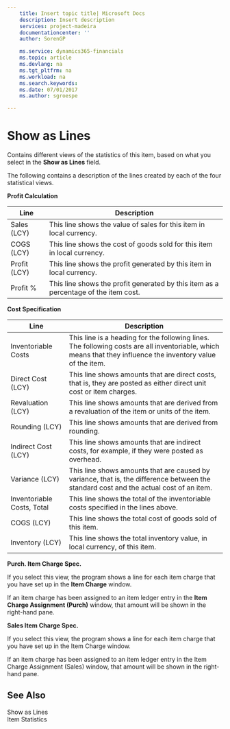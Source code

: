 ```yaml
---
    title: Insert topic title| Microsoft Docs
    description: Insert description
    services: project-madeira
    documentationcenter: ''
    author: SorenGP

    ms.service: dynamics365-financials
    ms.topic: article
    ms.devlang: na
    ms.tgt_pltfrm: na
    ms.workload: na
    ms.search.keywords:
    ms.date: 07/01/2017
    ms.author: sgroespe

---
```

# Show as Lines
Contains different views of the statistics of this item, based on what you select in the **Show as Lines** field.  
  
 The following contains a description of the lines created by each of the four statistical views.  
  
 **Profit Calculation**  
  
|Line|Description|  
|----------|-----------------|  
|Sales (LCY)|This line shows the value of sales for this item in local currency.|  
|COGS (LCY)|This line shows the cost of goods sold for this item in local currency.|  
|Profit (LCY)|This line shows the profit generated by this item in local currency.|  
|Profit %|This line shows the profit generated by this item as a percentage of the item cost.|  
  
 **Cost Specification**  
  
|Line|Description|  
|----------|-----------------|  
|Inventoriable Costs|This line is a heading for the following lines. The following costs are all inventoriable, which means that they influence the inventory value of the item.|  
|Direct Cost (LCY)|This line shows amounts that are direct costs, that is, they are posted as either direct unit cost or item charges.|  
|Revaluation (LCY)|This line shows amounts that are derived from a revaluation of the item or units of the item.|  
|Rounding (LCY)|This line shows amounts that are derived from rounding.|  
|Indirect Cost (LCY)|This line shows amounts that are indirect costs, for example, if they were posted as overhead.|  
|Variance (LCY)|This line shows amounts that are caused by variance, that is, the difference between the standard cost and the actual cost of an item.|  
|Inventoriable Costs, Total|This line shows the total of the inventoriable costs specified in the lines above.|  
|COGS (LCY)|This line shows the total cost of goods sold of this item.|  
|Inventory (LCY)|This line shows the total inventory value, in local currency, of this item.|  
  
 **Purch. Item Charge Spec.**  
  
 If you select this view, the program shows a line for each item charge that you have set up in the **Item Charge** window.  
  
 If an item charge has been assigned to an item ledger entry in the **Item Charge Assignment (Purch)** window, that amount will be shown in the right-hand pane.  
  
 **Sales Item Charge Spec.**  
  
 If you select this view, the program shows a line for each item charge that you have set up in the Item Charge window.  
  
 If an item charge has been assigned to an item ledger entry in the Item Charge Assignment (Sales) window, that amount will be shown in the right-hand pane.  
  
## See Also  
 Show as Lines   
 Item Statistics